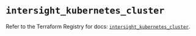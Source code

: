 # `intersight_kubernetes_cluster`

Refer to the Terraform Registry for docs: [`intersight_kubernetes_cluster`](https://registry.terraform.io/providers/ciscodevnet/intersight/1.0.71/docs/resources/kubernetes_cluster).
